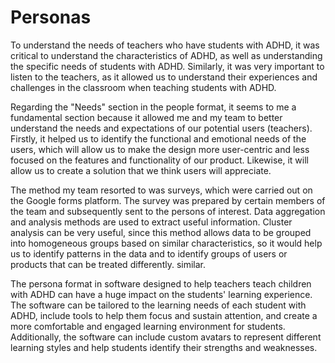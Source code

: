 # Personas

To understand the needs of teachers who have students with ADHD, it was critical to understand the characteristics of ADHD, as well as understanding the specific needs of students with ADHD. Similarly, it was very important to listen to the teachers, as it allowed us to understand their experiences and challenges in the classroom when teaching students with ADHD.

Regarding the "Needs" section in the people format, it seems to me a fundamental section because it allowed me and my team to better understand the needs and expectations of our potential users (teachers). Firstly, it helped us to identify the functional and emotional needs of the users, which will allow us to make the design more user-centric and less focused on the features and functionality of our product. Likewise, it will allow us to create a solution that we think users will appreciate.

The method my team resorted to was surveys, which were carried out on the Google forms platform. The survey was prepared by certain members of the team and subsequently sent to the persons of interest. Data aggregation and analysis methods are used to extract useful information. Cluster analysis can be very useful, since this method allows data to be grouped into homogeneous groups based on similar characteristics, so it would help us to identify patterns in the data and to identify groups of users or products that can be treated differently. similar.

The persona format in software designed to help teachers teach children with ADHD can have a huge impact on the students' learning experience. The software can be tailored to the learning needs of each student with ADHD, include tools to help them focus and sustain attention, and create a more comfortable and engaged learning environment for students. Additionally, the software can include custom avatars to represent different learning styles and help students identify their strengths and weaknesses.
